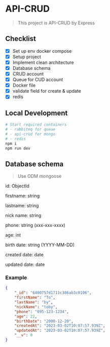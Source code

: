 # API-CRUD
> This project is API-CRUD by Express
## Checklist
- [x] Set up env docker compose
- [x] Setup project
- [x] Implement clean architecture
- [x] Database schema
- [x] CRUD account
- [x] Queue for CUD account
- [x] Docker file
- [x] validate field for create & update
- [x] redis
## Local Development
```python
# Start required containers
# - rabbitmq for queue
# - api-crud for mongo
# - redis
npm i
npm run dev
```
## Database schema
> Use ODM mongoose

id: ObjectId

firstname: string

lastname: string

nick name: string

phone: string (xxx-xxx-xxxx)

age: int

birth date: string (YYYY-MM-DD)

created date: date

updated date: date

### Example
```json
{
    "_id": "6400757d1711c386ab3c0106",
    "firstName": "To",
    "lastName": "by",
    "nickName": "toby",
    "phone": "095-123-1234",
    "age": 22,
    "birthDate": "2000-12-20",
    "createdAt": "2023-03-02T10:07:57.939Z",
    "updatedAt": "2023-03-02T10:07:57.939Z",
    "__v": 0
}
```
